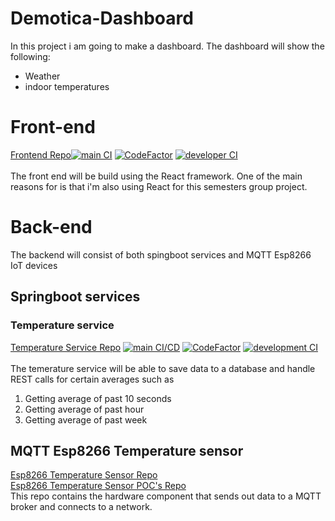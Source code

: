 # Demotica-Dashboard
In this project i am going to make a dashboard.
The dashboard will show the following:
 - Weather
 - indoor temperatures

# Front-end
[Frontend Repo](https://github.com/Rudolfisky/Demotica_Dashboard-Frontend)[![main CI](https://github.com/Rudolfisky/Demotica_Dashboard-Frontend/actions/workflows/main_CI-CD.yml/badge.svg)](https://github.com/Rudolfisky/Demotica_Dashboard-Frontend/actions/workflows/main_CI-CD.yml) 
[![CodeFactor](https://www.codefactor.io/repository/github/rudolfisky/demotica_dashboard-frontend/badge)](https://www.codefactor.io/repository/github/rudolfisky/demotica_dashboard-frontend)
[![developer CI](https://github.com/Rudolfisky/Demotica_Dashboard-Frontend/actions/workflows/development_CI.yml/badge.svg)](https://github.com/Rudolfisky/Demotica_Dashboard-Frontend/actions/workflows/development_CI.yml)<br />
<br/>
The front end will be build using the React framework.
One of the main reasons for is that i'm also using React for this semesters group project.


# Back-end
The backend will consist of both spingboot services and MQTT Esp8266 IoT devices

## Springboot services

### Temperature service
[Temperature Service Repo](https://github.com/Rudolfisky/Demotica_Dashboard-Temperature_Service)
[![main CI/CD](https://github.com/Rudolfisky/Demotica_Dashboard-Temperature_Service/actions/workflows/main_CI-CD.yml/badge.svg)](https://github.com/Rudolfisky/Demotica_Dashboard-Temperature_Service/actions/workflows/main_CI-CD.yml)
[![CodeFactor](https://www.codefactor.io/repository/github/rudolfisky/demotica_dashboard-temperature_service/badge)](https://www.codefactor.io/repository/github/rudolfisky/demotica_dashboard-temperature_service)
[![development CI](https://github.com/Rudolfisky/Demotica_Dashboard-Temperature_Service/actions/workflows/development_CI.yml/badge.svg)](https://github.com/Rudolfisky/Demotica_Dashboard-Temperature_Service/actions/workflows/development_CI.yml)<br/>
<br/>
The temerature service will be able to save data to a database and handle REST calls for certain averages such as
1. Getting average of past 10 seconds
2. Getting average of past hour
3. Getting average of past week

## MQTT Esp8266 Temperature sensor
[Esp8266 Temperature Sensor Repo](https://github.com/Rudolfisky/Demotica_Dashboard-Esp8266_Temperature_Sensor)<br />
[Esp8266 Temperature Sensor POC's Repo](https://github.com/Rudolfisky/Demotica_Dashboard-POC-Esp8266)<br />
This repo contains the hardware component that sends out data to a MQTT broker and connects to a network.
